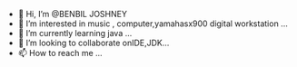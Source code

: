 - 👋 Hi, I’m @BENBIL JOSHNEY
- 👀 I’m interested in music , computer,yamahasx900 digital workstation ...
- 🌱 I’m currently learning java ...
- 💞️ I’m looking to collaborate onIDE,JDK...
- 📫 How to reach me ...

<!---
BENBIL756/BENBIL756 is a ✨ special ✨ repository because its `README.md` (this file) appears on your GitHub profile.
You can click the Preview link to take a look at your changes.
--->
